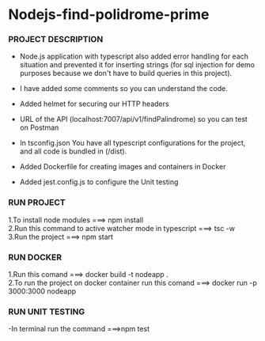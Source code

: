 # Nodejs-find-polidrome-prime

### PROJECT DESCRIPTION<br>
- Node.js application with typescript also added error handling for each situation and prevented it for inserting strings (for sql injection for demo purposes because we don't have to build queries in this project).

- I have added some comments so you can understand the code.

- Added helmet for securing our HTTP headers

- URL of the API (localhost:7007/api/v1/findPalindrome) so you can test on Postman

- In tsconfig.json You have all typescript configurations for the project, and all code is bundled in (/dist).

- Added Dockerfile for creating images and containers in Docker

- Added jest.config.js to configure the Unit testing

### RUN PROJECT
1.To install node modules ===> npm install<br>
2.Run this command to active watcher mode in typescript ===> tsc -w <br>
3.Run the project ===> npm start<br>

### RUN DOCKER
1.Run this comand ===> docker build -t nodeapp .<br>
2.To run the project on docker container run this comand ===> docker run -p 3000:3000 nodeapp<br>

### RUN UNIT TESTING
-In terminal run the command ===>npm test
